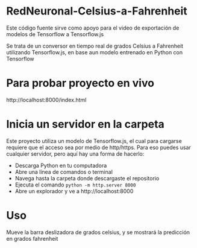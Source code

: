 # RedNeuronal-Celsius-a-Fahrenheit

Este código fuente sirve como apoyo para el video de exportación de modelos de Tensorflow a Tensorflow.js

Se trata de un conversor en tiempo real de grados Celsius a Fahrenheit utilizando Tensorflow.js, en base aun modelo entrenado en Python con Tensorflow

# Para probar proyecto en vivo

http://localhost:8000/index.html

# Inicia un servidor en la carpeta
Este proyecto utiliza un modelo de Tensorflow.js, el cual para cargarse requiere que el acceso sea por medio de http/https.
Para eso puedes usar cualquier servidor, pero aquí hay una forma de hacerlo:
- Descarga Python en tu computadora
- Abre una línea de comandos o terminal
- Navega hasta la carpeta donde descargaste el repositorio
- Ejecuta el comando `python -m http.server 8000`
- Abre un explorador y ve a http://localhost:8000

# Uso
Mueve la barra deslizadora de grados celsius, y se mostrará la predicción en grados fahrenheit
